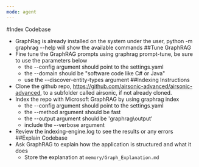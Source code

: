 ```yaml
---
mode: agent
---
```

#Index Codebase
- GraphRag is already installed on the system under the user, python -m graphrag --help will show the available commands
##Tune GraphRAG
- Fine tune the GraphRAG prompts using graphrag prompt-tune, be sure to use the parameters below
    - the --config argument should point to the settings.yaml
    - the --domain should be "software code like C# or Java"
    - use the --discover-entity-types argument
##Indexing Instructions
- Clone the github repo, https://github.com/airsonic-advanced/airsonic-advanced, to a subfolder called airsonic, if not already cloned.
- Index the repo with Microsoft GraphRAG by using graphrag index
    - the --config argument should point to the settings.yaml
    - the --method argument should be fast
	- the --output argument should be 'graphrag\output'
    - include the --verbose argument
- Review the indexing-engine.log to see the results or any errors
##Explain Codebase
- Ask GraphRAG to explain how the application is structured and what it does
    - Store the explanation at `memory/Graph_Explanation.md`